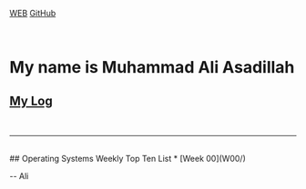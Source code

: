 ---
---

[WEB](https://cbkadal.github.io/os202/)
[GitHub](https://github.com/cbkadal/os202/)

<br>

# My name is Muhammad Ali Asadillah

## [My Log](TXT/mylog.txt)
<br>
<hr>
<br>
## Operating Systems Weekly Top Ten List
* [Week 00](W00/)

-- Ali
